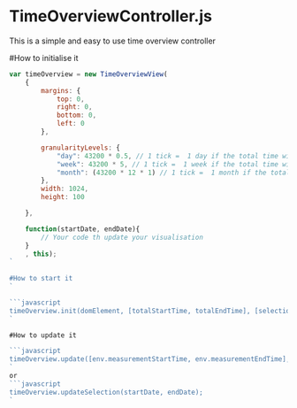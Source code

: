 TimeOverviewController.js
=========================

This is a simple and easy to use time overview controller


#How to initialise it

```javascript
var timeOverview = new TimeOverviewView(
    {
        margins: {
            top: 0,
            right: 0,
            bottom: 0,
            left: 0
        },

        granularityLevels: {
            "day": 43200 * 0.5, // 1 tick =  1 day if the total time window is within 0.5 month
            "week": 43200 * 5, // 1 tick =  1 week if the total time window is within 5 month
            "month": (43200 * 12 * 1) // 1 tick =  1 month if the total time window is within 1 year
        },
        width: 1024,
        height: 100

    },

    function(startDate, endDate){
        // Your code th update your visualisation
    }
    , this);
`
    
#How to start it
`

```javascript
timeOverview.init(domElement, [totalStartTime, totalEndTime], [selectionStartDate, selectionEndDate]);
`

#How to update it

```javascript
timeOverview.update([env.measurementStartTime, env.measurementEndTime], [env.params.startDate, env.params.endDate]);
`
or
```javascript
timeOverview.updateSelection(startDate, endDate);
`

